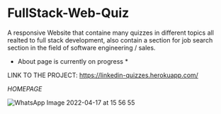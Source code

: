 # FullStack-Web-Quiz
A responsive Website that containe many quizzes in different topics all realted to full stack development,
also contain a section for job search section in the field of software engineering / sales. 

* About page is currently on progress *

LINK TO THE PROJECT: https://linkedin-quizzes.herokuapp.com/

*HOMEPAGE*

![WhatsApp Image 2022-04-17 at 15 56 55](https://user-images.githubusercontent.com/89525096/163715292-aeba97d5-2665-414e-8eb2-37eb705aef1d.jpeg)


